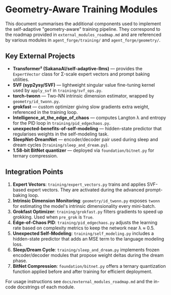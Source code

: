 # Geometry-Aware Training Modules

This document summarises the additional components used to implement the self-adaptive "geometry-aware" training pipeline. They correspond to the roadmap provided in `external_modules_roadmap.md` and are referenced by various modules in `agent_forge/training/` and `agent_forge/geometry/`.

## Key External Projects

- **Transformer² (SakanaAI/self-adaptive-llms)** — provides the `ExpertVector` class for Σ-scale expert vectors and prompt baking utilities.
- **SVF (syp2ysy/SVF)** — lightweight singular value fine-tuning kernel used by `apply_svf` in `training/svf_ops.py`.
- **torch-twonn** — Two-NN intrinsic dimension estimator, wrapped by `geometry/id_twonn.py`.
- **grokfast** — custom optimizer giving slow gradients extra weight, referenced in the training loop.
- **Intelligence_at_the_edge_of_chaos** — computes Langton λ and entropy for the PID loop in `training/pid_edgechaos.py`.
- **unexpected-benefits-of-self-modeling** — hidden-state predictor that regularises weights in the self-modeling task.
- **SleepNet-DreamNet** — encoder/decoder pair used during sleep and dream cycles (`training/sleep_and_dream.py`).
- **1.58-bit BitNet quantizer** — deployed via `foundation/bitnet.py` for ternary compression.

## Integration Points

1. **Expert Vectors**: `training/expert_vectors.py` trains and applies SVF-based expert vectors. They are activated during the advanced prompt-baking loop.
2. **Intrinsic Dimension Monitoring**: `geometry/id_twonn.py` exposes `twonn` for estimating the model's intrinsic dimensionality every mini-batch.
3. **Grokfast Optimizer**: `training/grokfast.py` filters gradients to speed up grokking. Used when `pre_grok` is `True`.
4. **Edge-of-Chaos PID**: `training/pid_edgechaos.py` adjusts the learning rate based on complexity metrics to keep the network near λ ≈ 0.5.
5. **Unexpected Self-Modeling**: `training/self_modeling.py` includes a hidden-state predictor that adds an MSE term to the language modeling loss.
6. **Sleep/Dream Cycle**: `training/sleep_and_dream.py` implements frozen encoder/decoder modules that propose weight deltas during the dream phase.
7. **BitNet Compression**: `foundation/bitnet.py` offers a ternary quantization function applied before and after training for efficient deployment.

For usage instructions see `docs/external_modules_roadmap.md` and the in-code docstrings of each module.
